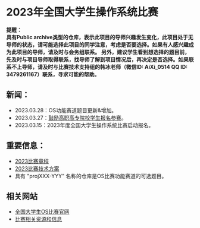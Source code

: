 # 2023年全国大学生操作系统比赛

**提醒：**  
**具有Public archive类型的仓库，表示此项目的导师兴趣发生变化，此项目处于无导师的状态，请可能选择此项目的同学注意，考虑是否要选择。如果有人感兴趣成为此项目的导师，请及时与会务组联系。  另外，建议学生看到想选择的题目前，先及时与项目导师取得联系，找导师了解到项目情况后，再决定是否选择。如果联系不上导师，请及时与比赛技术支持组的韩冰老师（微信ID: AiXi_0514 QQ ID: 3479261167）联系，寻求可能的帮助。**


## 新闻：
- 2023.03.28：OS功能赛道题目更新&增加。
- 2023.03.27：[鼓励高职高专院校学生报名参赛](https://os.educg.net/)。
- 2023.03.15：2023年度全国大学生操作系统比赛启动报名。

## 重要信息：
- [2023比赛章程](https://gitlab.eduxiji.net/csc-os/os2023/-/blob/master/OS-%E7%AB%A0%E7%A8%8B.pdf)
- [2023比赛技术方案](https://gitlab.eduxiji.net/csc-os/os2023/-/blob/master/OS-%E6%8A%80%E6%9C%AF%E6%96%B9%E6%A1%88.pdf)
- 具有 "projXXX-YYY" 名称的仓库是OS比赛功能赛道的可选题目。

## 相关网站
- [全国大学生OS比赛官网](https://os.educg.net/)
- [比赛相关资源和信息](https://github.com/oscomp/os-competition-info)
